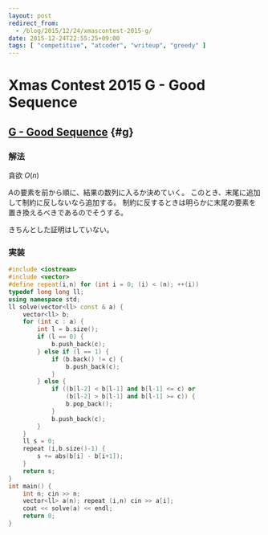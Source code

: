 ```yaml
---
layout: post
redirect_from:
  - /blog/2015/12/24/xmascontest-2015-g/
date: 2015-12-24T22:55:25+09:00
tags: [ "competitive", "atcoder", "writeup", "greedy" ]
---
```


# Xmas Contest 2015 G - Good Sequence

## [G - Good Sequence](https://beta.atcoder.jp/contests/xmascontest2015/tasks/xmascontest2015_g) {#g}

### 解法

貪欲 $O(n)$

$A$の要素を前から順に、結果の数列に入るか決めていく。
このとき、末尾に追加して制約に反しないなら追加する。
制約に反するときは明らかに末尾の要素を置き換えるべきであるのでそうする。

きちんとした証明はしていない。

### 実装

``` c++
#include <iostream>
#include <vector>
#define repeat(i,n) for (int i = 0; (i) < (n); ++(i))
typedef long long ll;
using namespace std;
ll solve(vector<ll> const & a) {
    vector<ll> b;
    for (int c : a) {
        int l = b.size();
        if (l == 0) {
            b.push_back(c);
        } else if (l == 1) {
            if (b.back() != c) {
                b.push_back(c);
            }
        } else {
            if ((b[l-2] < b[l-1] and b[l-1] <= c) or
                (b[l-2] > b[l-1] and b[l-1] >= c)) {
                b.pop_back();
            }
            b.push_back(c);
        }
    }
    ll s = 0;
    repeat (i,b.size()-1) {
        s += abs(b[i] - b[i+1]);
    }
    return s;
}
int main() {
    int n; cin >> n;
    vector<ll> a(n); repeat (i,n) cin >> a[i];
    cout << solve(a) << endl;
    return 0;
}
```
